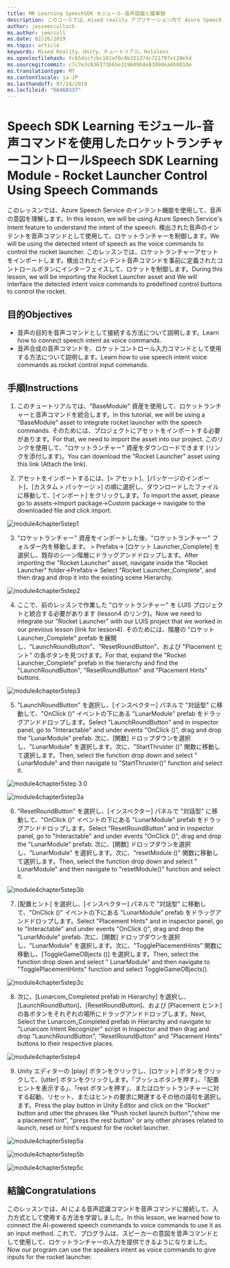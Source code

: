 ```yaml
---
title: MR Learning SpeechSDK モジュール-音声認識と議事録
description: このコースでは、mixed reality アプリケーション内で Azure Speech SDK を実装する方法について説明します。
author: jessemcculloch
ms.author: jemccull
ms.date: 02/26/2019
ms.topic: article
keywords: Mixed Reality、Unity、チュートリアル、Hololens
ms.openlocfilehash: fc65dccfcbc181af0c0b321374c721797e120e5d
ms.sourcegitcommit: c7c7e3c836373b65e319609b4e8389dea6b081de
ms.translationtype: MT
ms.contentlocale: ja-JP
ms.lasthandoff: 07/24/2019
ms.locfileid: "68460337"
---
```

# <a name="speech-sdk-learning-module---rocket-launcher-control-using-speech-commands"></a><span data-ttu-id="03b32-104">Speech SDK Learning モジュール-音声コマンドを使用したロケットランチャーコントロール</span><span class="sxs-lookup"><span data-stu-id="03b32-104">Speech SDK Learning Module - Rocket Launcher Control Using Speech Commands</span></span>

<span data-ttu-id="03b32-105">このレッスンでは、Azure Speech Service のインテント機能を使用して、音声の意図を理解します。</span><span class="sxs-lookup"><span data-stu-id="03b32-105">In this lesson, we will be using Azure Speech Service's Intent feature to understand the intent of the speech.</span></span> <span data-ttu-id="03b32-106">検出された音声のインテントを音声コマンドとして使用して、ロケットランチャーを制御します。</span><span class="sxs-lookup"><span data-stu-id="03b32-106">We will be using the detected intent of speech as the voice commands to control the rocket launcher.</span></span> <span data-ttu-id="03b32-107">このレッスンでは、ロケットランチャーアセットをインポートします。検出されたインテント音声コマンドを事前に定義されたコントロールボタンにインターフェイスして、ロケットを制御します。</span><span class="sxs-lookup"><span data-stu-id="03b32-107">During this lesson, we will be importing the Rocket Launcher asset and We will interface the detected intent voice commands to predefined control buttons to control the rocket.</span></span> 

## <a name="objectives"></a><span data-ttu-id="03b32-108">目的</span><span class="sxs-lookup"><span data-stu-id="03b32-108">Objectives</span></span>

- <span data-ttu-id="03b32-109">音声の目的を音声コマンドとして接続する方法について説明します。</span><span class="sxs-lookup"><span data-stu-id="03b32-109">Learn how to connect speech intent as voice commands.</span></span>
- <span data-ttu-id="03b32-110">音声合成の音声コマンドを、ロケットコントロール入力コマンドとして使用する方法について説明します。</span><span class="sxs-lookup"><span data-stu-id="03b32-110">Learn how to use speech intent voice commands as rocket control input commands.</span></span>

## <a name="instructions"></a><span data-ttu-id="03b32-111">手順</span><span class="sxs-lookup"><span data-stu-id="03b32-111">Instructions</span></span>
1. <span data-ttu-id="03b32-112">このチュートリアルでは、"BaseModule" 資産を使用して、ロケットランチャーと音声コマンドを統合します。</span><span class="sxs-lookup"><span data-stu-id="03b32-112">In this tutorial, we will be using a "BaseModule" asset to integrate rocket launcher with the speech commands.</span></span> <span data-ttu-id="03b32-113">そのためには、プロジェクトにアセットをインポートする必要があります。</span><span class="sxs-lookup"><span data-stu-id="03b32-113">For that, we need to import the asset into our project.</span></span> <span data-ttu-id="03b32-114">このリンクを使用して、"ロケットランチャー" 資産をダウンロードできます (リンクを添付します)。</span><span class="sxs-lookup"><span data-stu-id="03b32-114">You can download the "Rocket Launcher" asset using this link (Attach the link).</span></span> 

2. <span data-ttu-id="03b32-115">アセットをインポートするには、[> アセット]、[パッケージのインポート]、[カスタム > パッケージ >] の順に選択し、ダウンロードしたファイルに移動して、[インポート] をクリックします。</span><span class="sxs-lookup"><span data-stu-id="03b32-115">To import the asset, please go to assets->Import package->Custom package-> navigate to the downloaded file and click import.</span></span>

![module4chapter5step1](images/module4chapter5step1.PNG)

3. <span data-ttu-id="03b32-117">"ロケットランチャー" 資産をインポートした後、"ロケットランチャー" フォルダー内を移動します。 > Prefabs-> [ロケット Launcher_Complete] を選択し、既存のシーン階層にドラッグアンドドロップします。</span><span class="sxs-lookup"><span data-stu-id="03b32-117">After importing the "Rocket Launcher" asset, navigate inside the "Rocket Launcher" folder->Prefabs-> Select "Rocket Launcher_Complete", and then drag and drop it into the existing scene Hierarchy.</span></span>

![module4chapter5step2](images/module4chapter5step2.PNG)

4. <span data-ttu-id="03b32-119">ここで、前のレッスンで作業した "ロケットランチャー" を LUIS プロジェクトと統合する必要があります (lesson4 のリンク)。</span><span class="sxs-lookup"><span data-stu-id="03b32-119">Now we need to integrate our "Rocket Launcher" with our LUIS project that we worked in our previous lesson (link for lesson4).</span></span> <span data-ttu-id="03b32-120">そのためには、階層の "ロケット Launcher_Complete" prefab を展開し、"LaunchRoundButton"、"ResetRoundButton"、および "Placement ヒント" の各ボタンを見つけます。</span><span class="sxs-lookup"><span data-stu-id="03b32-120">For that, expand the "Rocket Launcher_Complete" prefab in the hierarchy and find the "LaunchRoundButton", "ResetRoundButton" and "Placement Hints" buttons.</span></span>

![module4chapter5step3](images/module4chapter5step3.PNG)

5. <span data-ttu-id="03b32-122">"LaunchRoundButton" を選択し、[インスペクター] パネルで "対話型" に移動して、"OnClick ()" イベントの下にある "LunarModule" prefab をドラッグアンドドロップします。</span><span class="sxs-lookup"><span data-stu-id="03b32-122">Select "LaunchRoundButton" and in inspector panel, go to "Interactable" and under events "OnClick ()", drag and drop the "LunarModule" prefab.</span></span> <span data-ttu-id="03b32-123">次に、[関数] ドロップダウンを選択し、"LunarModule" を選択します。次に、"StartThruster ()" 関数に移動して選択します。</span><span class="sxs-lookup"><span data-stu-id="03b32-123">Then, select the function drop down and select " LunarModule" and then navigate to "StartThruster()" function and select it.</span></span>

![module4chapter5step 3.0](images/module4chapter5step3.0.PNG)

![module4chapter5step3a](images/module4chapter5step3a.PNG)

6. <span data-ttu-id="03b32-126">"ResetRoundButton" を選択し、[インスペクター] パネルで "対話型" に移動して、"OnClick ()" イベントの下にある "LunarModule" prefab をドラッグアンドドロップします。</span><span class="sxs-lookup"><span data-stu-id="03b32-126">Select "ResetRoundButton" and in inspector panel, go to "Interactable" and under events "OnClick ()", drag and drop the "LunarModule" prefab.</span></span> <span data-ttu-id="03b32-127">次に、[関数] ドロップダウンを選択し、"LunarModule" を選択します。次に、"resetModule ()" 関数に移動して選択します。</span><span class="sxs-lookup"><span data-stu-id="03b32-127">Then, select the function drop down and select " LunarModule" and then navigate to "resetModule()" function and select it.</span></span>

![module4chapter5step3b](images/module4chapter5step3b.PNG)

7. <span data-ttu-id="03b32-129">[配置ヒント] を選択し、[インスペクター] パネルで "対話型" に移動して、"OnClick ()" イベントの下にある "LunarModule" prefab をドラッグアンドドロップします。</span><span class="sxs-lookup"><span data-stu-id="03b32-129">Select "Placement Hints" and in inspector panel, go to "Interactable" and under events "OnClick ()", drag and drop the "LunarModule" prefab.</span></span> <span data-ttu-id="03b32-130">次に、[関数] ドロップダウンを選択し、"LunarModule" を選択します。次に、"TogglePlacementHints" 関数に移動し、[ToggleGameOBjects ()] を選択します。</span><span class="sxs-lookup"><span data-stu-id="03b32-130">Then, select the function drop down and select " LunarModule" and then navigate to "TogglePlacementHints" function and select ToggleGameOBjects().</span></span>

![module4chapter5step3c](images/module4chapter5step3c.PNG)

8.  <span data-ttu-id="03b32-132">次に、[Lunarcom_Completed prefab in Hierarchy] を選択し、[LaunchRoundButton]、[ResetRoundButton]、および [Placement ヒント] の各ボタンをそれぞれの場所にドラッグアンドドロップします。</span><span class="sxs-lookup"><span data-stu-id="03b32-132">Next, Select the Lunarcom_Completed prefab in Hierarchy and navigate to "Lunarcom Intent Recognizer" script in Inspector and then drag and drop  "LaunchRoundButton", "ResetRoundButton" and "Placement Hints" buttons to their respective places.</span></span>

![module4chapter5step4](images/module4chapter5step4.PNG)

9. <span data-ttu-id="03b32-134">Unity エディターの [play] ボタンをクリックし、[ロケット] ボタンをクリックして、[utter] ボタンをクリックします。「プッシュボタンを押す」、「配置ヒントを表示する」、「rest ボタンを押す」、またはロケットランチャーに対する起動、リセット、またはヒントの要求に関連するその他の語句を選択します。</span><span class="sxs-lookup"><span data-stu-id="03b32-134">Press the play button in Unity Editor and click on the "Rocket" button and utter the phrases like "Push rocket launch button","show me a placement hint", "press the rest button" or any other phrases related to launch, reset or hint's request for the rocket launcher.</span></span>

![module4chapter5step5a](images/module4chapter5step5a.PNG)

![module4chapter5step5b](images/module4chapter5step5b.PNG)

![module4chapter5step5c](images/module4chapter5step5c.PNG)

## <a name="congratulations"></a><span data-ttu-id="03b32-138">結論</span><span class="sxs-lookup"><span data-stu-id="03b32-138">Congratulations</span></span>

<span data-ttu-id="03b32-139">このレッスンでは、AI による音声認識コマンドを音声コマンドに接続して、入力方式として使用する方法を学習しました。</span><span class="sxs-lookup"><span data-stu-id="03b32-139">In this lesson, we learned how to connect the AI-powered speech commands to voice commands to use it as an input method.</span></span> <span data-ttu-id="03b32-140">これで、プログラムは、スピーカーの意図を音声コマンドとして使用して、ロケットランチャーの入力を提供できるようになりました。</span><span class="sxs-lookup"><span data-stu-id="03b32-140">Now our program can use the speakers intent as voice commands to give inputs for the rocket launcher.</span></span>

